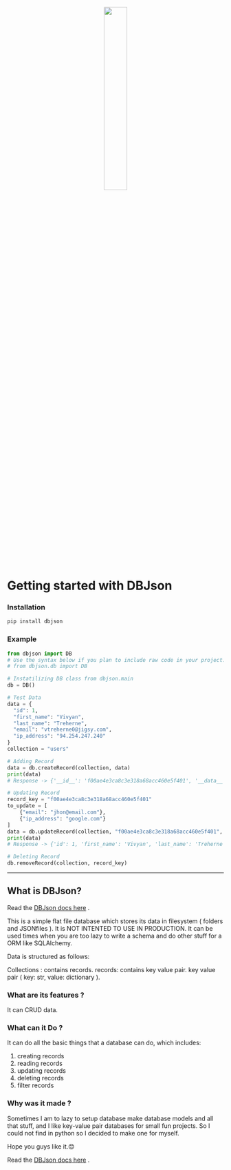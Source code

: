 <p align="center" width="100%">
    <img width="33%" src="https://i.imgur.com/gbT5IKBm.jpg">
</p>

# Getting started with DBJson

### Installation

```bash
pip install dbjson
```
### Example 
```python
from dbjson import DB
# Use the syntax below if you plan to include raw code in your project.
# from dbjson.db import DB 

# Instatilizing DB class from dbjson.main
db = DB()

# Test Data
data = {
  "id": 1,
  "first_name": "Vivyan",
  "last_name": "Treherne",
  "email": "vtreherne0@jigsy.com",
  "ip_address": "94.254.247.240"
}
collection = "users"

# Adding Record
data = db.createRecord(collection, data)
print(data)
# Response -> {'__id__': 'f00ae4e3ca8c3e318a68acc460e5f401', '__data__': {'id': 1, 'first_name': 'Vivyan', 'last_name': 'Treherne', 'email': 'vtreherne0@jigsy.com', 'ip_address': '94.254.247.240'}}

# Updating Record
record_key = "f00ae4e3ca8c3e318a68acc460e5f401"
to_update = [
    {"email": "jhon@email.com"},
    {"ip_address": "google.com"}
]
data = db.updateRecord(collection, "f00ae4e3ca8c3e318a68acc460e5f401", to_update)
print(data)
# Response -> {'id': 1, 'first_name': 'Vivyan', 'last_name': 'Treherne', 'email': 'jhon@email.com', 'ip_address': 'google.com'}

# Deleting Record
db.removeRecord(collection, record_key)
```

---

## What is DBJson?

Read the [DBJson docs here](https://ketanip.github.io/dbjson/) .

This is a simple flat file database which stores its data in filesystem ( folders and JSONfiles ).
It is NOT INTENTED TO USE IN PRODUCTION.
It can be used times when you are too lazy to write a schema and do other stuff for a ORM like SQLAlchemy.

Data is structured as follows:

Collections : contains records.
records: contains key value pair.
key value pair ( key: str, value: dictionary ).

### What are its features ?

It can CRUD data.

### What can it Do ?

It can do all the basic things that a database can do, which includes:

1. creating records
2. reading records
3. updating records
4. deleting records
5. filter records

### Why was it made ?

Sometimes I am to lazy to setup database make database models and all that stuff, and I like key-value pair databases for small fun projects. So I could not find in python so I decided to make one for myself.

Hope you guys like it.😊

Read the [DBJson docs here](https://ketanip.github.io/dbjson/) .
